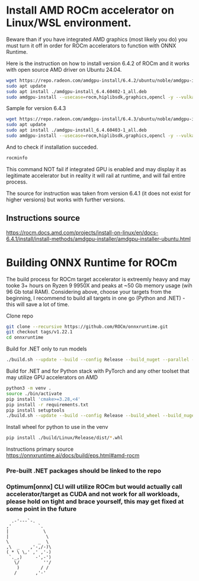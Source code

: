# Install AMD ROCm accelerator on Linux/WSL environment.
Beware than if you have integrated AMD graphics (most likely you do) you must turn it off in order for ROCm accelerators to function with ONNX Runtime.

Here is the instruction on how to install version 6.4.2 of ROCm and it works with open source AMD driver on Ubuntu 24.04.
```bash
wget https://repo.radeon.com/amdgpu-install/6.4.2/ubuntu/noble/amdgpu-install_6.4.60402-1_all.deb
sudo apt update
sudo apt install ./amdgpu-install_6.4.60402-1_all.deb
sudo amdgpu-install --usecase=rocm,hiplibsdk,graphics,opencl -y --vulkan=amdvlk --no-dkms
```

Sample for version 6.4.3 
```bash
wget https://repo.radeon.com/amdgpu-install/6.4.3/ubuntu/noble/amdgpu-install_6.4.60403-1_all.deb
sudo apt update
sudo apt install ./amdgpu-install_6.4.60403-1_all.deb
sudo amdgpu-install --usecase=rocm,hiplibsdk,graphics,opencl -y --vulkan=amdvlk --no-dkms
```

And to check if installation succeded.
```bash
rocminfo
```

This command NOT fail if integrated GPU is enabled and may display it as legitimate accelerator but in reality it will rail at runtime, and will fail entire process.

The source for instruction was taken from version 6.4.1 (it does not exist for higher versions) but works with further versions.

## Instructions source
https://rocm.docs.amd.com/projects/install-on-linux/en/docs-6.4.1/install/install-methods/amdgpu-installer/amdgpu-installer-ubuntu.html

# Building ONNX Runtime for ROCm

The build process for ROCm target accelerator is extreemly heavy and may tooke 3+ hours on Ryzen 9 9950X and peaks at ~50 Gb memory usage (wih 96 Gb total RAM).
Considering above, choose your targets from the beginning, I recommend to build all targets in one go (Python and .NET) - this will save a lot of time.

Clone repo
```bash
git clone --recursive https://github.com/ROCm/onnxruntime.git
git checkout tags/v1.22.1
cd onnxruntime
```

Build for .NET only to run models
```bash
./build.sh --update --build --config Release --build_nuget --parallel --use_rocm --rocm_home /opt/rocm --skip_tests
```

Build for .NET and for Python stack with PyTorch and any other toolset that may utilize GPU accelerators on AMD 

```bash
python3 -m venv .
source ./bin/activate
pip install 'cmake>=3.28,<4'
pip install -r requirements.txt
pip install setuptools
./build.sh --update --build --config Release --build_wheel --build_nuget --parallel --use_rocm --rocm_home /opt/rocm --skip_tests
```

Install wheel for python to use in the venv
```bash
pip install ./build/Linux/Release/dist/*.whl
```
Instructions primary source
https://onnxruntime.ai/docs/build/eps.html#amd-rocm

### Pre-built .NET packages should be linked to the repo


### Optimum[onnx] CLI will utilize ROCm but would actually call accelerator/target as CUDA and not work for all workloads, please hold on tight and brace yourself, this may get fixed at some point in the future
```text
  .-'---`-.
,'          `.
|             \
|              \
\           _  \
,\  _    ,'-,/-)\
( * \ \,' ,' ,'-)
 `._,)     -',-')
   \/         ''/
    )        / /
   /       ,'-'
```